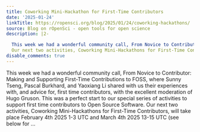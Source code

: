 ```yaml
---
title: Coworking Mini-Hackathon for First-Time Contributors
date: '2025-01-24'
linkTitle: https://ropensci.org/blog/2025/01/24/coworking-hackathons/
source: Blog on rOpenSci - open tools for open science
description: |2-

  This week we had a wonderful community call, From Novice to Contributor: Making and Supporting First-Time Contributions to FOSS, where Sunny Tseng, Pascal Burkhard, and Yaoxiang Li shared with us their experiences with, and advice for, first time contributors, with the excellent moderation of Hugo Gruson. This was a perfect start to our special series of activities to support first time contributors to Open Source Software.
  Our next two activities, Coworking Mini-Hackathons for First-Time Contributors, will take place February 4th 2025 1-3 UTC and March 4th 2025 13-15 UTC (see below for ...
disable_comments: true
---
```


This week we had a wonderful community call, From Novice to Contributor: Making and Supporting First-Time Contributions to FOSS, where Sunny Tseng, Pascal Burkhard, and Yaoxiang Li shared with us their experiences with, and advice for, first time contributors, with the excellent moderation of Hugo Gruson. This was a perfect start to our special series of activities to support first time contributors to Open Source Software.
Our next two activities, Coworking Mini-Hackathons for First-Time Contributors, will take place February 4th 2025 1-3 UTC and March 4th 2025 13-15 UTC (see below for ...